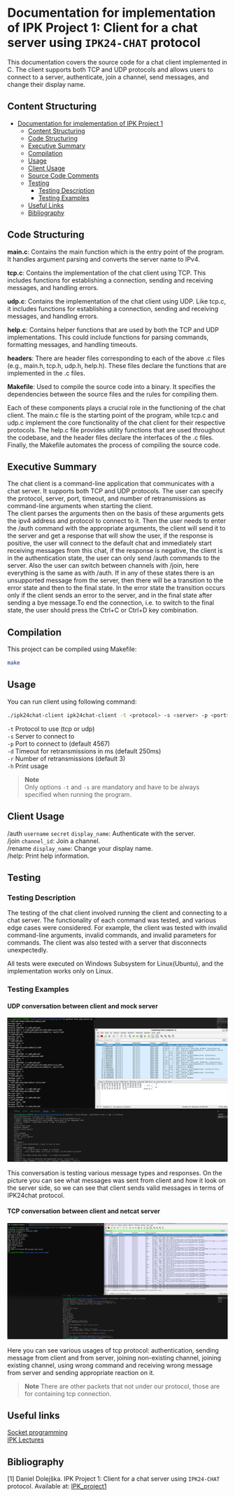 # Documentation for implementation of IPK Project 1: Client for a chat server using `IPK24-CHAT` protocol

This documentation covers the source code for a chat client implemented in C. The client supports both TCP and UDP protocols and allows users to connect to a server, authenticate, join a channel, send messages, and change their display name.

## Content Structuring

- [Documentation for implementation of IPK Project 1](#documentation-for-implementation-of-ipk-project-1-client-for-a-chat-server-using-ipk24-chat-protocol)
  - [Content Structuring](#content-structuring)
  - [Code Structuring](#code-structuring)
  - [Executive Summary](#executive-summary)
  - [Compilation](#compilation)
  - [Usage](#usage)
  - [Client Usage](#client-usage)
  - [Source Code Comments](#source-code-comments)
  - [Testing](#testing)
    - [Testing Description](#testing-description)
    - [Testing Examples](#testing-examples)
  - [Useful Links](#useful-links)
  - [Bibliography](#bibliography)
  
## Code Structuring

**main.c**: Contains the main function which is the entry point of the program. It handles argument parsing and converts the server name to IPv4.

**tcp.c**: Contains the implementation of the chat client using TCP. This includes functions for establishing a connection, sending and receiving messages, and handling errors.

**udp.c**: Contains the implementation of the chat client using UDP. Like tcp.c, it includes functions for establishing a connection, sending and receiving messages, and handling errors.

**help.c**: Contains helper functions that are used by both the TCP and UDP implementations. This could include functions for parsing commands, formatting messages, and handling timeouts.

**headers**: There are header files corresponding to each of the above .c files (e.g., main.h, tcp.h, udp.h, help.h). These files declare the functions that are implemented in the .c files.

**Makefile**: Used to compile the source code into a binary. It specifies the dependencies between the source files and the rules for compiling them.

Each of these components plays a crucial role in the functioning of the chat client. The main.c file is the starting point of the program, while tcp.c and udp.c implement the core functionality of the chat client for their respective protocols. The help.c file provides utility functions that are used throughout the codebase, and the header files declare the interfaces of the .c files. Finally, the Makefile automates the process of compiling the source code.

## Executive Summary

The chat client is a command-line application that communicates with a chat server. It supports both TCP and UDP protocols. The user can specify the protocol, server, port, timeout, and number of retransmissions as command-line arguments when starting the client.  
The client parses the arguments then on the basis of these arguments gets the ipv4 address and protocol to connect to it. Then the user needs to enter the /auth command with the appropriate arguments, the client will send it to the server and get a response that will show the user, if the response is positive, the user will connect to the default chat and immediately start receiving messages from this chat, if the response is negative, the client is in the authentication state, the user can only send /auth commands to the server. Also the user can switch between channels with /join, here everything is the same as with /auth. If in any of these states there is an unsupported message from the server, then there will be a transition to the error state and then to the final state. In the error state the transition occurs only if the client sends an error to the server, and in the final state after sending a bye message.To end the connection, i.e. to switch to the final state, the user should press the Ctrl+C or Ctrl+D key combination.


## Compilation

This project can be compiled using Makefile:

```bash
make
```

## Usage

You can run client using following command:

```bash
./ipk24chat-client ipk24chat-client -t <protocol> -s <server> -p <port> -d <timeout> -r <retransmissions> -h
```

`-t` Protocol to use (tcp or udp)  
`-s` Server to connect to  
`-p` Port to connect to (default 4567)  
`-d` Timeout for retransmissions in ms (default 250ms)  
`-r` Number of retransmissions (default 3)  
`-h` Print usage  

> **Note**  
Only options `-t` and `-s` are mandatory and have to be always specified when running the program.

## Client Usage

/auth `username` `secret` `display_name`: Authenticate with the server.  
/join `channel_id`: Join a channel.  
/rename `display_name`: Change your display name.  
/help: Print help information.  

## Testing

### Testing Description

The testing of the chat client involved running the client and connecting to a chat server. The functionality of each command was tested, and various edge cases were considered. For example, the client was tested with invalid command-line arguments, invalid commands, and invalid parameters for commands. The client was also tested with a server that disconnects unexpectedly.

All tests were executed on Windows Subsystem for Linux(Ubuntu), and the implementation works only on Linux.

### Testing Examples

#### UDP conversation between client and mock server

![UDP conversation between client and mock server](./tests/udp_conv.png)

This conversation is testing various message types and responses. On the picture you can see what messages was sent from client and how it look on the server side, so we can see that client sends valid messages in terms of IPK24chat protocol.

#### TCP conversation between client and netcat server

![TCP conversation between client and netcat server](./tests/tcp_conv.png)  

Here you can see various usages of tcp protocol: authentication, sending message from client and from server, joining non-existing channel, joining existing channel, using wrong command and receiving wrong message from server and sending appropriate reaction on it.  
> **Note**
There are other packets that not under our protocol, those are for containing tcp connection.

## Useful links

[Socket programming](https://www.binarytides.com/socket-programming-c-linux-tutorial/)  
[IPK Lectures](https://www.youtube.com/playlist?list=PL_eb8wrKJwYv0INj2tRYT15csQXcKxTg1)  

## Bibliography

[1] Daniel Dolejška. IPK Project 1: Client for a chat server using `IPK24-CHAT` protocol. Available at: [IPK_project1]

[IPK_project1]: https://git.fit.vutbr.cz/NESFIT/IPK-Projects-2024/src/branch/master/Project%201